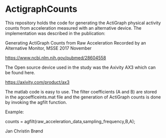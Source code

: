 # ActigraphCounts
This repository holds the code for generating the ActiGraph physical activity counts from acceleration measured with an alternative device. The implementation was described in the publication:

Generating ActiGraph Counts from Raw Acceleration Recorded by an Alternative Monitor, MSSE 2017 November

https://www.ncbi.nlm.nih.gov/pubmed/28604558

The Open source device used in the study was the Axivity AX3 which can be found here.

https://axivity.com/product/ax3

The matlab code is easy to use. The filter coefficients (A and B) are stored in the agcoefficeints.mat file and the generation of ActiGraph counts is done by invoking the agfilt function.

Example:

counts = agfilt(raw_acceleration_data,sampling_frequency,B,A);



Jan Christin Brønd
